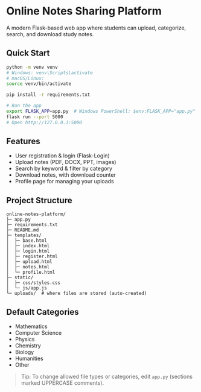 # Online Notes Sharing Platform

A modern Flask-based web app where students can upload, categorize, search, and download study notes.

## Quick Start

```bash
python -m venv venv
# Windows: venv\Scripts\activate
# macOS/Linux:
source venv/bin/activate

pip install -r requirements.txt

# Run the app
export FLASK_APP=app.py  # Windows PowerShell: $env:FLASK_APP="app.py"
flask run --port 5000
# Open http://127.0.0.1:5000
```

## Features
- User registration & login (Flask-Login)
- Upload notes (PDF, DOCX, PPT, images)
- Search by keyword & filter by category
- Download notes, with download counter
- Profile page for managing your uploads

## Project Structure
```
online-notes-platform/
├─ app.py
├─ requirements.txt
├─ README.md
├─ templates/
│  ├─ base.html
│  ├─ index.html
│  ├─ login.html
│  ├─ register.html
│  ├─ upload.html
│  ├─ notes.html
│  └─ profile.html
├─ static/
│  ├─ css/styles.css
│  └─ js/app.js
└─ uploads/  # where files are stored (auto-created)
```

## Default Categories
- Mathematics
- Computer Science
- Physics
- Chemistry
- Biology
- Humanities
- Other

> Tip: To change allowed file types or categories, edit `app.py` (sections marked UPPERCASE comments).
